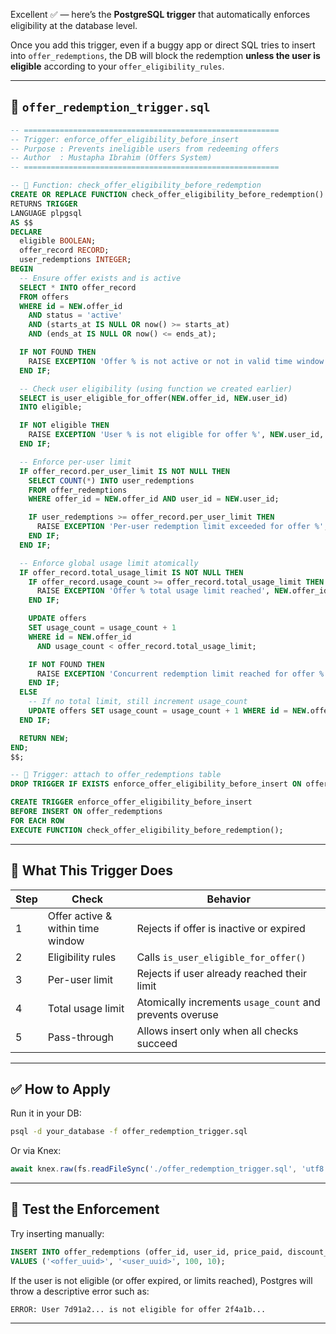 Excellent ✅ — here’s the **PostgreSQL trigger** that automatically enforces eligibility at the database level.

Once you add this trigger, even if a buggy app or direct SQL tries to insert into `offer_redemptions`, the DB will block the redemption **unless the user is eligible** according to your `offer_eligibility_rules`.

---

## 📄 `offer_redemption_trigger.sql`

```sql
-- =========================================================
-- Trigger: enforce_offer_eligibility_before_insert
-- Purpose : Prevents ineligible users from redeeming offers
-- Author  : Mustapha Ibrahim (Offers System)
-- =========================================================

-- 🧩 Function: check_offer_eligibility_before_redemption
CREATE OR REPLACE FUNCTION check_offer_eligibility_before_redemption()
RETURNS TRIGGER
LANGUAGE plpgsql
AS $$
DECLARE
  eligible BOOLEAN;
  offer_record RECORD;
  user_redemptions INTEGER;
BEGIN
  -- Ensure offer exists and is active
  SELECT * INTO offer_record
  FROM offers
  WHERE id = NEW.offer_id
    AND status = 'active'
    AND (starts_at IS NULL OR now() >= starts_at)
    AND (ends_at IS NULL OR now() <= ends_at);

  IF NOT FOUND THEN
    RAISE EXCEPTION 'Offer % is not active or not in valid time window', NEW.offer_id;
  END IF;

  -- Check user eligibility (using function we created earlier)
  SELECT is_user_eligible_for_offer(NEW.offer_id, NEW.user_id)
  INTO eligible;

  IF NOT eligible THEN
    RAISE EXCEPTION 'User % is not eligible for offer %', NEW.user_id, NEW.offer_id;
  END IF;

  -- Enforce per-user limit
  IF offer_record.per_user_limit IS NOT NULL THEN
    SELECT COUNT(*) INTO user_redemptions
    FROM offer_redemptions
    WHERE offer_id = NEW.offer_id AND user_id = NEW.user_id;

    IF user_redemptions >= offer_record.per_user_limit THEN
      RAISE EXCEPTION 'Per-user redemption limit exceeded for offer %', NEW.offer_id;
    END IF;
  END IF;

  -- Enforce global usage limit atomically
  IF offer_record.total_usage_limit IS NOT NULL THEN
    IF offer_record.usage_count >= offer_record.total_usage_limit THEN
      RAISE EXCEPTION 'Offer % total usage limit reached', NEW.offer_id;
    END IF;

    UPDATE offers
    SET usage_count = usage_count + 1
    WHERE id = NEW.offer_id
      AND usage_count < offer_record.total_usage_limit;

    IF NOT FOUND THEN
      RAISE EXCEPTION 'Concurrent redemption limit reached for offer %', NEW.offer_id;
    END IF;
  ELSE
    -- If no total limit, still increment usage_count
    UPDATE offers SET usage_count = usage_count + 1 WHERE id = NEW.offer_id;
  END IF;

  RETURN NEW;
END;
$$;

-- 🧩 Trigger: attach to offer_redemptions table
DROP TRIGGER IF EXISTS enforce_offer_eligibility_before_insert ON offer_redemptions;

CREATE TRIGGER enforce_offer_eligibility_before_insert
BEFORE INSERT ON offer_redemptions
FOR EACH ROW
EXECUTE FUNCTION check_offer_eligibility_before_redemption();
```

---

## 🧠 What This Trigger Does

| Step | Check                             | Behavior                                                 |
| ---- | --------------------------------- | -------------------------------------------------------- |
| 1    | Offer active & within time window | Rejects if offer is inactive or expired                  |
| 2    | Eligibility rules                 | Calls `is_user_eligible_for_offer()`                     |
| 3    | Per-user limit                    | Rejects if user already reached their limit              |
| 4    | Total usage limit                 | Atomically increments `usage_count` and prevents overuse |
| 5    | Pass-through                      | Allows insert only when all checks succeed               |

---

## ✅ How to Apply

Run it in your DB:

```bash
psql -d your_database -f offer_redemption_trigger.sql
```

Or via Knex:

```js
await knex.raw(fs.readFileSync('./offer_redemption_trigger.sql', 'utf8'));
```

---

## 🧪 Test the Enforcement

Try inserting manually:

```sql
INSERT INTO offer_redemptions (offer_id, user_id, price_paid, discount_amount)
VALUES ('<offer_uuid>', '<user_uuid>', 100, 10);
```

If the user is not eligible (or offer expired, or limits reached), Postgres will throw a descriptive error such as:

```
ERROR: User 7d91a2... is not eligible for offer 2f4a1b...
```

---
